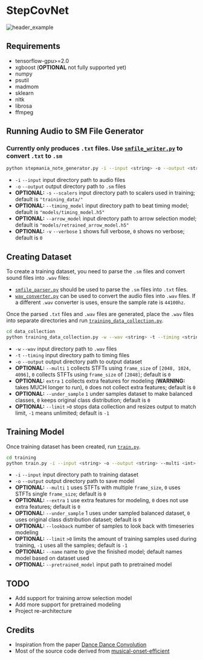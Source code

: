 # StepCovNet
![header_example](https://github.com/cpuguy96/stepmania-note-generator/blob/master/imgs/header_example.gif)

## Requirements

* tensorflow-gpu>=2.0
* xgboost (**OPTIONAL** not fully supported yet)
* numpy
* psutil
* madmom
* sklearn
* nltk
* librosa
* ffmpeg

## Running Audio to SM File Generator
### Currently only produces `.txt` files. Use [`smfile_writer.py`](https://github.com/jhaco/SMFile_Writer) to convert `.txt` to `.sm`
```.bash
python stepmania_note_generator.py -i --input <string> -o --output <string> -s --scalers <string> --timing_model <string> --arrow_model <string> -v --verbose <int>
```
* `-i` `--input` input directory path to audio files
* `-o` `--output` output directory path to `.sm` files
* **OPTIONAL:** `-s` `--scalers` input directory path to scalers used in training; default is `"training_data/"`
* **OPTIONAL:** `--timing_model` input directory path to beat timing model; default is `"models/timing_model.h5"`
* **OPTIONAL:** `--arrow_model` input directory path to arrow selection model; default is `"models/retrained_arrow_model.h5"`
* **OPTIONAL:** `-v` `--verbose` `1` shows full verbose, `0` shows no verbose; default is `0`



## Creating Dataset
To create a training dataset, you need to parse the `.sm` files and convert sound files into `.wav` files: 
* [`smfile_parser.py`](https://github.com/jhaco/SMFile_Parser) should be used to parse the `.sm` files into `.txt` files. 
* [`wav_converter.py`](https://github.com/cpuguy96/stepcovnet/blob/master/wrapper/wav_converter.py) can be used to convert the audio files into `.wav` files. If a different `.wav` converter is uses, ensure the sample rate is `44100hz`.

Once the parsed `.txt` files and `.wav` files are generated, place the `.wav` files into separate directories and run [`training_data_collection.py`](https://github.com/cpuguy96/stepcovnet/blob/master/data_collection/training_data_collection.py).

```.bash
cd data_collection
python training_data_collection.py -w --wav <string> -t --timing <string> -o --output <string> --multi <int> --extra <int> --under_sample <int> --limit <int>
```
* `-w` `--wav` input directory path to `.wav` files
* `-t` `--timing` input directory path to timing files
* `-o` `--output` output directory path to output dataset
*  **OPTIONAL:** `--multi` `1` collects STFTs using `frame_size` of `[2048, 1024, 4096]`, `0` collects STFTs using `frame_size` of `[2048]`; default is `0`
* **OPTIONAL:** `extra` `1` collects extra features for modeling (**WARNING:** takes MUCH longer to run), `0` does not collect extra features;  default is `0` 
* **OPTIONAL:** `--under_sample` `1` under samples dataset to make balanced classes, `0` keeps original class distribution;  default is `0`
* **OPTIONAL:** `--limit` `>0` stops data collection and resizes output to match limit, `-1` means unlimited; default is `-1`

## Training Model
Once training dataset has been created, run [`train.py`](https://github.com/cpuguy96/stepcovnet/blob/master/training/train.py).
```.bash
cd training
python train.py -i --input <string> -o --output <string> --multi <int> --extra <int> --under_sample <int> --lookback <int> --limit <int> --name <string> --pretrained_model <string>
``` 
* `-i` `--input` input directory path to training dataset
* `-o` `--output` output directory path to save model 
* **OPTIONAL:** `--multi` `1` uses STFTs with multiple `frame_size`, `0` uses STFTs single `frame_size`;  default is `0`
* **OPTIONAL:** `--extra` `1` use extra features for modeling, `0` does not use extra features;  default is `0` 
* **OPTIONAL:** `--under_sample` 1 uses under sampled balanced dataset, `0` uses original class distribution dataset; default is `0`
* **OPTIONAL:** `--lookback` number of samples to look back with timeseries modeling
* **OPTIONAL:** `--limit` `>0` limits the amount of training samples used during training, `-1` uses all the samples; default is `-1`
* **OPTIONAL:** `--name` name to give the finished model; default names model based on dataset used
* **OPTIONAL:** `--pretrained_model` input path to pretrained model  

## TODO
* Add support for training arrow selection model
* Add more support for pretrained modeling
* Project re-architecture 


## Credits
* Inspiration from the paper [Dance Dance Convolution](https://arxiv.org/pdf/1703.06891.pdf)
* Most of the source code derived from [musical-onset-efficient](https://github.com/ronggong/musical-onset-efficient)
